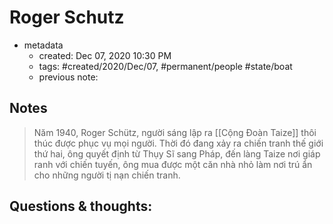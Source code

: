 # Roger Schutz

- metadata
	- created: Dec 07, 2020 10:30 PM
	- tags: #created/2020/Dec/07, #permanent/people #state/boat  
	- previous note:

## Notes
> Năm 1940, Roger Schütz, người sáng lập ra [[Cộng Đoàn Taize]] thôi thúc được phục vụ mọi người. Thời đó đang xảy ra chiến tranh thế giới thứ hai, ông quyết định từ Thụy Sĩ sang Pháp, đến làng Taize nơi giáp ranh với chiến tuyến, ông mua được một căn nhà nhỏ làm nơi trú ẩn cho những người tị nạn chiến tranh.

## Questions & thoughts:
